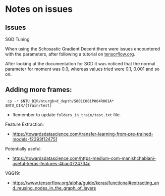 # Notes on issues

## Issues
SGD Tuning

When using the Schosastic Gradient Decent there were issues encountered with the parameters, after following a tutorial on [tensorflow.org](https://www.tensorflow.org/tutorials/sequences/text_generation).

After looking at the documentation for SGD it was noticed that the normal parameter for moment was 0.0, whereas values tried were 0.1, 0.001 and so on.

## Adding more frames:
```
 cp -r $NTU_DIR/nturgb+d_depth/S001C001P004R001A* $NTU_DIR/{train/test}
```
 - Remember to update `folders_in_train/test.txt` file.

Feature Extraction:
- https://towardsdatascience.com/transfer-learning-from-pre-trained-models-f2393f124751

Potentially useful:
- https://towardsdatascience.com/https-medium-com-manishchablani-useful-keras-features-4bac0724734c

VGG19:
- https://www.tensorflow.org/alpha/guide/keras/functional#extracting_and_reusing_nodes_in_the_graph_of_layers
